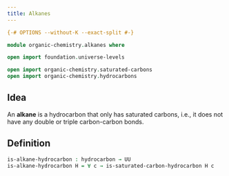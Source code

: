 ```yaml
---
title: Alkanes
---
```


```agda
{-# OPTIONS --without-K --exact-split #-}

module organic-chemistry.alkanes where

open import foundation.universe-levels

open import organic-chemistry.saturated-carbons
open import organic-chemistry.hydrocarbons
```

## Idea

An **alkane** is a hydrocarbon that only has saturated carbons, i.e., it does not have any double or triple carbon-carbon bonds.

## Definition

```agda
is-alkane-hydrocarbon : hydrocarbon → UU
is-alkane-hydrocarbon H = ∀ c → is-saturated-carbon-hydrocarbon H c
```
